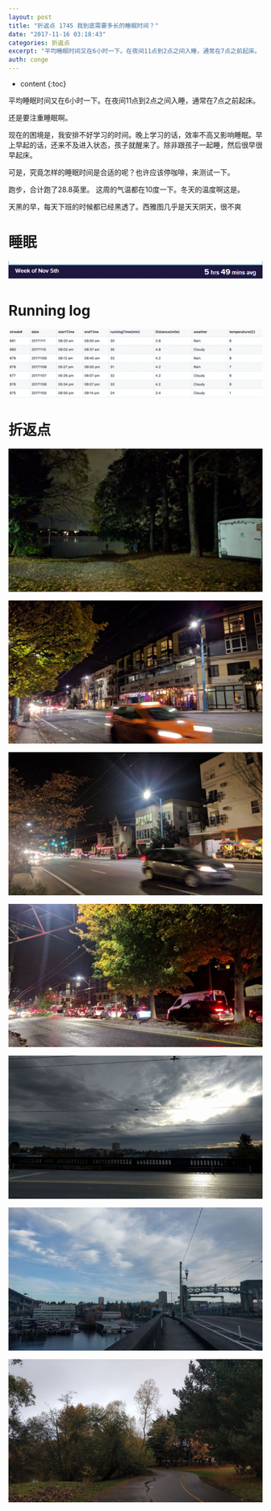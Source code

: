 ```yaml
---
layout: post
title: "折返点 1745 我到底需要多长的睡眠时间？"
date: "2017-11-16 03:18:43"
categories: 折返点
excerpt: "平均睡眠时间又在6小时一下。在夜间11点到2点之间入睡，通常在7点之前起床。 还是要注重睡眠啊。 现在的困境是，我安排不好学习的时间。晚上学习的..."
auth: conge
---
```

* content
{:toc}

平均睡眠时间又在6小时一下。在夜间11点到2点之间入睡，通常在7点之前起床。

还是要注重睡眠啊。

现在的困境是，我安排不好学习的时间。晚上学习的话，效率不高又影响睡眠。早上早起的话，还来不及进入状态，孩子就醒来了。除非跟孩子一起睡，然后很早很早起床。

可是，究竟怎样的睡眠时间是合适的呢？也许应该停咖啡，来测试一下。

跑步，合计跑了28.8英里。 这周的气温都在10度一下。冬天的温度啊这是。

天黑的早，每天下班的时候都已经黑透了。西雅图几乎是天天阴天，很不爽


# 睡眠
![](/assets/images/折返点/118382-21601efc188098e1.png)

# Running log
![Running log Week 45, 2017](/assets/images/折返点/118382-54ec797dffb2de3b.png)

# 折返点
![20171105.jpg](/assets/images/折返点/118382-a6cafbc18c73a6c8.jpg)

![20171106.jpg](/assets/images/折返点/118382-567625a355b17295.jpg)

![20171107.jpg](/assets/images/折返点/118382-97324b322ee13d55.jpg)

![20171108.jpg](/assets/images/折返点/118382-91914f77cb936813.jpg)

![20171109.jpg](/assets/images/折返点/118382-c2b3231e892a2e96.jpg)

![20171110.jpg](/assets/images/折返点/118382-fbf96a103141cd7a.jpg)

![20171111.jpg](/assets/images/折返点/118382-ab17000be9c3ffb2.jpg)
